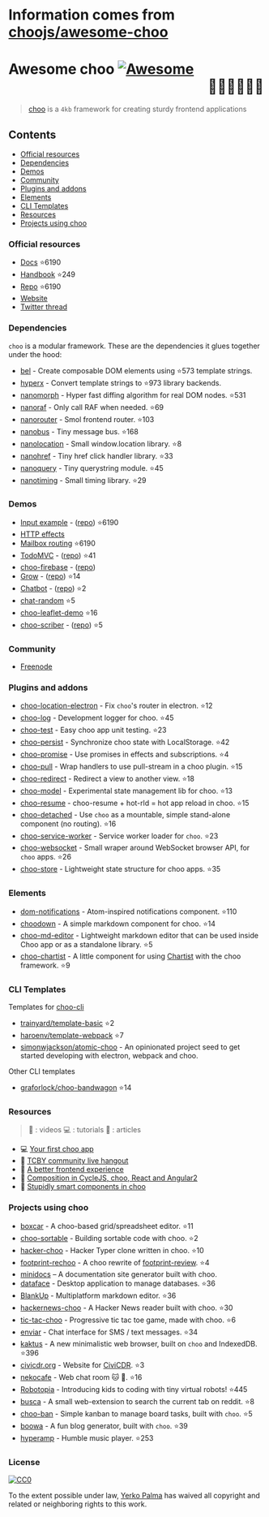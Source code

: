# Information comes from [choojs/awesome-choo](https://github.com/choojs/awesome-choo)
# Awesome choo [![Awesome](https://cdn.rawgit.com/sindresorhus/awesome/d7305f38d29fed78fa85652e3a63e154dd8e8829/media/badge.svg)](https://github.com/sindresorhus/awesome) <div align="right">:steam_locomotive::train::train::train::train::train:</div>

> [choo](https://choo.io/) is a `4kb` framework for creating
> sturdy frontend applications

## Contents

- [Official resources](#official-resources)
- [Dependencies](#dependencies)
- [Demos](#demos)
- [Community](#community)
- [Plugins and addons](#plugins-and-addons)
- [Elements](#elements)
- [CLI Templates](#cli-templates)
- [Resources](#resources)
- [Projects using choo](#projects-using-choo)

### Official resources

- [Docs](https://github.com/yoshuawuyts/choo/blob/master/README.md) :star:6190
- [Handbook](https://github.com/yoshuawuyts/choo-handbook) :star:249
- [Repo](https://github.com/yoshuawuyts/choo) :star:6190
- [Website](https://choo.io/)
- [Twitter thread](https://twitter.com/yoshuawuyts/status/730087077803528193)

### Dependencies
`choo` is a modular framework. These are the dependencies it glues together
under the hood:

- [bel](https://github.com/shama/bel) - Create composable DOM elements using :star:573
  template strings.
- [hyperx](https://github.com/substack/hyperx) - Convert template strings to :star:973
  library backends.
- [nanomorph](https://github.com/choojs/nanomorph) - Hyper fast diffing algorithm for real DOM nodes. :star:531
- [nanoraf](https://github.com/yoshuawuyts/nanoraf) - Only call RAF when needed. :star:69
- [nanorouter](https://github.com/choojs/nanorouter) - Smol frontend router. :star:103
- [nanobus](https://github.com/choojs/nanobus) - Tiny message bus. :star:168
- [nanolocation](https://github.com/choojs/nanolocation) - Small window.location library. :star:8
- [nanohref](https://github.com/choojs/nanohref) - Tiny href click handler library. :star:33
- [nanoquery](https://github.com/choojs/nanoquery) - Tiny querystring module. :star:45
- [nanotiming](https://github.com/choojs/nanotiming) - Small timing library. :star:29

### Demos

- [Input example](http://requirebin.com/?gist=e589473373b3100a6ace29f7bbee3186) - ([repo](https://github.com/yoshuawuyts/choo/tree/master/examples/title)) :star:6190
- [HTTP effects](https://hyperdev.com/#!/project/fork-fang)
- [Mailbox routing](https://github.com/yoshuawuyts/choo/tree/master/examples/mailbox) :star:6190
- [TodoMVC](http://shuheikagawa.com/todomvc-choo) - ([repo](https://github.com/shuhei/todomvc-choo)) :star:41
- [choo-firebase](https://choo-firebase-2ec21.firebaseapp.com) - ([repo](https://github.com/mw222rs/choo-firebase))
- [Grow](https://grow.static.land) - ([repo](https://github.com/sethvincent/grow)) :star:14
- [Chatbot](http://chootbot.herokuapp.com) - ([repo](https://github.com/plaey/chatbot)) :star:2
- [chat-random](https://github.com/akiva/chat-random) :star:5
- [choo-leaflet-demo](https://github.com/timwis/choo-leaflet-demo) :star:16
- [choo-scriber](https://zhouhansen.github.io/choo-scriber) - ([repo](https://github.com/ZhouHansen/choo-scriber)) :star:5

### Community

- [Freenode](https://webchat.freenode.net/?channels=choo)

### Plugins and addons

- [choo-location-electron](https://github.com/bcomnes/choo-location-electron) - Fix `choo`'s router in electron. :star:12
- [choo-log](https://github.com/yoshuawuyts/choo-log) - Development logger for choo. :star:45
- [choo-test](https://github.com/mantoni/choo-test) - Easy choo app unit testing. :star:23
- [choo-persist](https://github.com/yoshuawuyts/choo-persist/) - Synchronize choo state with LocalStorage. :star:42
- [choo-promise](https://github.com/rahatarmanahmed/choo-promise) - Use promises in effects and subscriptions. :star:4
- [choo-pull](https://github.com/yoshuawuyts/choo-pull) - Wrap handlers to use pull-stream in a choo plugin. :star:15
- [choo-redirect](https://github.com/yoshuawuyts/choo-redirect) - Redirect a view to another view. :star:18
- [choo-model](https://github.com/yoshuawuyts/choo-model) - Experimental state management lib for choo. :star:13
- [choo-resume](https://github.com/bengourley/choo-resume) - choo-resume + hot-rld = hot app reload in choo. :star:15
- [choo-detached](https://github.com/graforlock/choo-detached) - Use `choo` as a mountable, simple stand-alone component (no routing). :star:16
- [choo-service-worker](https://github.com/choojs/choo-service-worker) - Service worker loader for `choo`. :star:23
- [choo-websocket](https://github.com/YerkoPalma/choo-websocket) - Small wraper around WebSocket browser API, for `choo` apps. :star:26
- [choo-store](https://github.com/ungoldman/choo-store) - Lightweight state structure for choo apps. :star:35

### Elements

- [dom-notifications](https://github.com/finnp/dom-notifications) - Atom-inspired notifications component. :star:110
- [choodown](https://github.com/trainyard/choodown) - A simple markdown component for choo. :star:14
- [choo-md-editor](https://github.com/dbtek/choo-md-editor) - Lightweight markdown editor that can be used inside Choo app or as a standalone library. :star:5
- [choo-chartist](https://github.com/rexmortus/choo-chartist) - A little component for using [Chartist](https://gionkunz.github.io/chartist-js/) with the choo framework. :star:9

### CLI Templates

Templates for [choo-cli](https://github.com/trainyard/choo-cli)

- [trainyard/template-basic](https://github.com/trainyard/template-basic) :star:2
- [haroenv/template-webpack](https://github.com/haroenv/template-webpack) :star:7
- [simonwjackson/atomic-choo](https://github.com/simonwjackson/atomic-choo) - An opinionated project seed to get started developing with electron, webpack and choo.

Other CLI templates
- [graforlock/choo-bandwagon](https://github.com/graforlock/choo-bandwagon) :star:14

### Resources
> :movie_camera: : videos
> :computer: : tutorials
> :book: : articles

- :computer: [Your first choo app](https://yoshuawuyts.gitbooks.io/choo/content/02_your_first_app.html)
- :movie_camera: [TCBY community live hangout](https://www.youtube.com/watch?v=a97Mw2z1SAI)
- :book: [A better frontend experience](https://medium.com/@yoshuawuyts/a-better-frontend-experience-7b0498c85658)
- :book: [Composition in CycleJS, choo, React and Angular2](http://blog.krawaller.se/posts/composition-in-cyclejs-choo-react-and-angular2)
- :book: [Stupidly smart components in choo](http://blog.krawaller.se/posts/stupidly-smart-components-in-choo)

### Projects using choo

- [boxcar](https://github.com/toddself/boxcar) - A choo-based grid/spreadsheet editor. :star:11
- [choo-sortable](https://github.com/willkessler/choo-sortable) - Building sortable code with choo. :star:2
- [hacker-choo](https://github.com/mw222rs/hacker-choo) - Hacker Typer clone written in choo. :star:10
- [footprint-rechoo](https://github.com/npeihl/footprint-rechoo) - A choo rewrite of [footprint-review](http://github.com/sjcgis/footprint-review). :star:4
- [minidocs](https://github.com/freeman-lab/minidocs) – A documentation site generator built with choo.
- [dataface](https://github.com/timwis/dataface) - Desktop application to manage databases. :star:36
- [BlankUp](https://github.com/HoverBaum/BlankUp-Electron) - Multiplatform markdown editor. :star:36
- [hackernews-choo](https://github.com/kvnneff/hackernews-choo) - A Hacker News reader built with choo. :star:30
- [tic-tac-choo](https://github.com/YerkoPalma/tic-tac-toe) - Progressive tic tac toe game, made with choo. :star:6
- [enviar](https://github.com/timwis/enviar) - Chat interface for SMS / text messages. :star:34
- [kaktus](https://github.com/kaktus/kaktus) - A new minimalistic web browser, built on `choo` and IndexedDB. :star:396
- [civicdr.org](https://github.com/CiviCDR/civicdr.org) - Website for [CiviCDR](https://civicdr.org/). :star:3
- [nekocafe](https://github.com/notenoughneon/nekocafe) - Web chat room :cat: :speech_balloon:. :star:16
- [Robotopia](https://github.com/robotopia-x/robotopia) - Introducing kids to coding with tiny virtual robots! :star:445
- [busca](https://github.com/afk-mcz/busca) - A small web-extension to search the current tab on reddit. :star:8
- [choo-ban](https://github.com/luizbaldi/choo-ban) - Simple kanban to manage board tasks, built with `choo`. :star:5
- [boowa](https://github.com/boowajs/boowa) - A fun blog generator, built with `choo`. :star:39
- [hyperamp](https://github.com/hypermodules/hyperamp) - Humble music player. :star:253

### License

[![CC0](http://mirrors.creativecommons.org/presskit/buttons/88x31/svg/cc-zero.svg)](https://creativecommons.org/publicdomain/zero/1.0/)

To the extent possible under law, [Yerko Palma](https://github.com/YerkoPalma) has waived all copyright and related or neighboring rights to this work.

